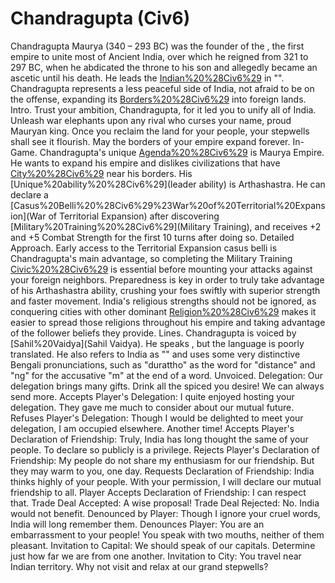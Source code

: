 # Chandragupta (Civ6)

Chandragupta Maurya (340 – 293 BC) was the founder of the , the first empire to unite most of Ancient India, over which he reigned from 321 to 297 BC, when he abdicated the throne to his son and allegedly became an ascetic until his death. He leads the [Indian%20%28Civ6%29](Indians) in "".
Chandragupta represents a less peaceful side of India, not afraid to be on the offense, expanding its [Borders%20%28Civ6%29](borders) into foreign lands.
Intro.
 Trust your ambition, Chandragupta, for it led you to unify all of India. Unleash war elephants upon any rival who curses your name, proud Mauryan king. Once you reclaim the land for your people, your stepwells shall see it flourish. May the borders of your empire expand forever.
In-Game.
Chandragupta's unique [Agenda%20%28Civ6%29](agenda) is Maurya Empire. He wants to expand his empire and dislikes civilizations that have [City%20%28Civ6%29](cities) near his borders.
His [Unique%20ability%20%28Civ6%29](leader ability) is Arthashastra. He can declare a [Casus%20Belli%20%28Civ6%29%23War%20of%20Territorial%20Expansion](War of Territorial Expansion) after discovering [Military%20Training%20%28Civ6%29](Military Training), and receives +2 and +5 Combat Strength for the first 10 turns after doing so.
Detailed Approach.
Early access to the Territorial Expansion casus belli is Chandragupta's main advantage, so completing the Military Training [Civic%20%28Civ6%29](civic) is essential before mounting your attacks against your foreign neighbors. Preparedness is key in order to truly take advantage of his Arthashastra ability, crushing your foes swiftly with superior strength and faster movement. India's religious strengths should not be ignored, as conquering cities with other dominant [Religion%20%28Civ6%29](religions) makes it easier to spread those religions throughout his empire and taking advantage of the follower beliefs they provide.
Lines.
Chandragupta is voiced by [Sahil%20Vaidya](Sahil Vaidya). He speaks , but the language is poorly translated. He also refers to India as "" and uses some very distinctive Bengali pronunciations, such as "durattho" as the word for "distance" and "ng" for the accusative "m" at the end of a word.
Unvoiced.
Delegation: Our delegation brings many gifts. Drink all the spiced you desire! We can always send more.
Accepts Player's Delegation: I quite enjoyed hosting your delegation. They gave me much to consider about our mutual future.
Refuses Player's Delegation: Though I would be delighted to meet your delegation, I am occupied elsewhere. Another time!
Accepts Player's Declaration of Friendship: Truly, India has long thought the same of your people. To declare so publicly is a privilege.
Rejects Player's Declaration of Friendship: My people do not share my enthusiasm for our friendship. But they may warm to you, one day.
Requests Declaration of Friendship: India thinks highly of your people. With your permission, I will declare our mutual friendship to all.
Player Accepts Declaration of Friendship: I can respect that.
Trade Deal Accepted: A wise proposal!
Trade Deal Rejected: No. India would not benefit.
Denounced by Player: Though I ignore your cruel words, India will long remember them.
Denounces Player: You are an embarrassment to your people! You speak with two mouths, neither of them pleasant.
Invitation to Capital: We should speak of our capitals. Determine just how far we are from one another.
Invitation to City: You travel near Indian territory. Why not visit and relax at our grand stepwells?
